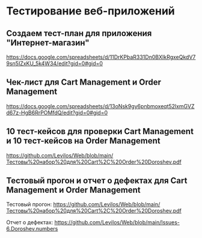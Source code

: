 # Тестирование веб-приложений

## Создаем тест-план для приложения "Интернет-магазин"

https://docs.google.com/spreadsheets/d/11DrKPbaR331Dn0BXIkRgxeQkdV79sn5IZxKU_5k4W34/edit?gid=0#gid=0


## Чек-лист для Cart Management и Order Management 

https://docs.google.com/spreadsheets/d/13oNsk9gy6pnbmoxeqt52lxmGVZd67z-HgB6RrPOMfdQ/edit?gid=0#gid=0


## 10 тест-кейсов для проверки Cart Management и 10 тест-кейсов на Order Management

https://github.com/LeviIos/Web/blob/main/Тестовы%20набор%20для%20Cart%2C%20Order%20Doroshev.pdf


## Тестовый прогон и отчет о дефектах для Cart Management и Order Management

Тестовый прогон: https://github.com/LeviIos/Web/blob/main/Тестовы%20набор%20для%20Cart%2C%20Order%20Doroshev.pdf

Отчет о дефектах: https://github.com/LeviIos/Web/blob/main/Issues-6.Doroshev.numbers
